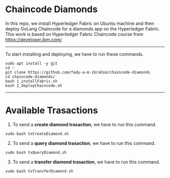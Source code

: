 # Chaincode Diamonds

In this repo, we install Hyperledger Fabric on Ubuntu machine and then deploy GoLang Chaincode for a diamonds app on the Hyperledger Fabric. 
This work is based on Hyperledger Fabric Chaincode course from https://developer.ibm.com/

---

To start installing and deploying, we have to run these commands.
```
sudo apt install -y git
cd ~
git clone https://github.com/fady-a-m-ibrahim/chaincode-diamonds
cd chaincode-diamonds/
bash 1_installFabric.sh
bash 2_deployChaincode.sh 
```

---
Available Trasactions
===

1. To send a **create diamond trasaction**, we have to run this command.
```
sudo bash txCreateDiamond.sh
```

2. To send a **query diamond trasaction**, we have to run this command.
```
sudo bash txQueryDiamond.sh
```

3. To send a **transfer diamond trasaction**, we have to run this command.
```
sudo bash txTransferDiamond.sh
```
